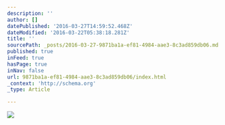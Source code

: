 ```yaml
---
description: ''
author: []
datePublished: '2016-03-27T14:59:52.468Z'
dateModified: '2016-03-22T05:38:18.281Z'
title: ''
sourcePath: _posts/2016-03-27-9871ba1a-ef81-4984-aae3-8c3ad859db06.md
published: true
inFeed: true
hasPage: true
inNav: false
url: 9871ba1a-ef81-4984-aae3-8c3ad859db06/index.html
_context: 'http://schema.org'
_type: Article

---
```

![](https://the-grid-user-content.s3-us-west-2.amazonaws.com/caf425ea-a68f-4518-8fee-d24585029e35.png)